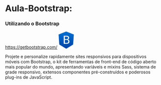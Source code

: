 # Aula-Bootstrap:
### Utilizando o Bootstrap

https://getbootstrap.com/ 
<img src="img/boostrap.png" width="50px" alt="">

Projete e personalize rapidamente sites responsivos para dispositivos móveis com Bootstrap, o kit de ferramentas de front-end de código aberto mais popular do mundo, apresentando variáveis e mixins Sass, sistema de grade responsivo, extensos componentes pré-construídos e poderosos plug-ins de JavaScript.


